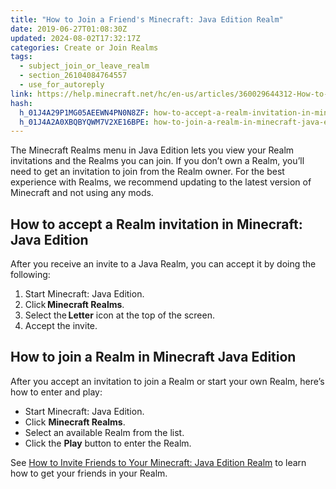 ```yaml
---
title: "How to Join a Friend's Minecraft: Java Edition Realm"
date: 2019-06-27T01:08:30Z
updated: 2024-08-02T17:32:17Z
categories: Create or Join Realms
tags:
  - subject_join_or_leave_realm
  - section_26104084764557
  - use_for_autoreply
link: https://help.minecraft.net/hc/en-us/articles/360029644312-How-to-Join-a-Friend-s-Minecraft-Java-Edition-Realm
hash:
  h_01J4A29P1MG05AEEWN4PN0N8ZF: how-to-accept-a-realm-invitation-in-minecraft-java-edition
  h_01J4A2A0XBQBYQWM7V2XE16BPE: how-to-join-a-realm-in-minecraft-java-edition
---
```


The Minecraft Realms menu in Java Edition lets you view your Realm invitations and the Realms you can join. If you don’t own a Realm, you’ll need to get an invitation to join from the Realm owner. For the best experience with Realms, we recommend updating to the latest version of Minecraft and not using any mods.

## How to accept a Realm invitation in Minecraft: Java Edition

After you receive an invite to a Java Realm, you can accept it by doing the following:

1.  Start Minecraft: Java Edition.
2.  Click **Minecraft Realms**.
3.  Select the **Letter** icon at the top of the screen.
4.  Accept the invite.

## How to join a Realm in Minecraft Java Edition

After you accept an invitation to join a Realm or start your own Realm, here’s how to enter and play:

- Start Minecraft: Java Edition.
- Click **Minecraft Realms**.
- Select an available Realm from the list.
- Click the **Play** button to enter the Realm.

See [How to Invite Friends to Your Minecraft: Java Edition Realm](./How-to-Invite-Friends-to-Your-Minecraft-Java-Edition-Realm.md) to learn how to get your friends in your Realm.
